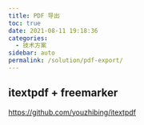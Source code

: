 ```yaml
---
title: PDF 导出
toc: true
date: 2021-08-11 19:18:36
categories: 
  - 技术方案
sidebar: auto
permalink: /solution/pdf-export/
---
```


## itextpdf + freemarker

https://github.com/youzhibing/itextpdf

